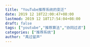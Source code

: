 ```yaml
---
title: "YouTube推荐系统的变迁"
date: 2019 12 18T22:00:47+08:00
lastmod: 2019 12 18T17:54:04+08:00
draft: false
tags: ["youtube","推荐算法","协同过滤"]
categories: ["推荐系统"]
author: "禹过留声"
---
```




<!--more-->